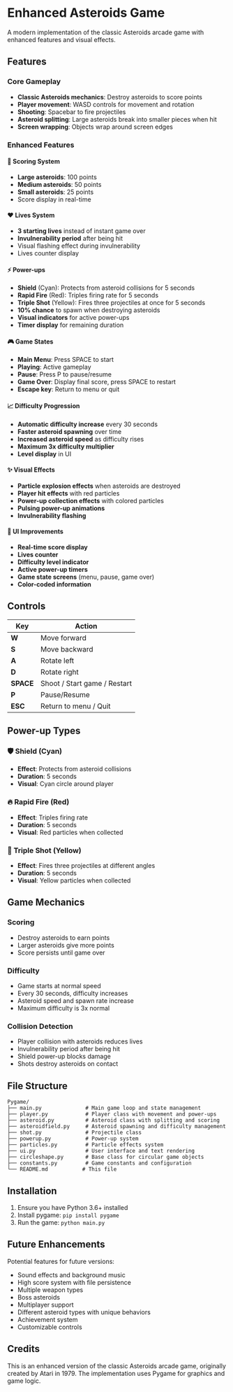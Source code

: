 # Enhanced Asteroids Game

A modern implementation of the classic Asteroids arcade game with enhanced features and visual effects.

## Features

### Core Gameplay
- **Classic Asteroids mechanics**: Destroy asteroids to score points
- **Player movement**: WASD controls for movement and rotation
- **Shooting**: Spacebar to fire projectiles
- **Asteroid splitting**: Large asteroids break into smaller pieces when hit
- **Screen wrapping**: Objects wrap around screen edges

### Enhanced Features

#### 🎯 Scoring System
- **Large asteroids**: 100 points
- **Medium asteroids**: 50 points  
- **Small asteroids**: 25 points
- Score display in real-time

#### ❤️ Lives System
- **3 starting lives** instead of instant game over
- **Invulnerability period** after being hit
- Visual flashing effect during invulnerability
- Lives counter display

#### ⚡ Power-ups
- **Shield** (Cyan): Protects from asteroid collisions for 5 seconds
- **Rapid Fire** (Red): Triples firing rate for 5 seconds
- **Triple Shot** (Yellow): Fires three projectiles at once for 5 seconds
- **10% chance** to spawn when destroying asteroids
- **Visual indicators** for active power-ups
- **Timer display** for remaining duration

#### 🎮 Game States
- **Main Menu**: Press SPACE to start
- **Playing**: Active gameplay
- **Pause**: Press P to pause/resume
- **Game Over**: Display final score, press SPACE to restart
- **Escape key**: Return to menu or quit

#### 📈 Difficulty Progression
- **Automatic difficulty increase** every 30 seconds
- **Faster asteroid spawning** over time
- **Increased asteroid speed** as difficulty rises
- **Maximum 3x difficulty multiplier**
- **Level display** in UI

#### ✨ Visual Effects
- **Particle explosion effects** when asteroids are destroyed
- **Player hit effects** with red particles
- **Power-up collection effects** with colored particles
- **Pulsing power-up animations**
- **Invulnerability flashing**

#### 🎨 UI Improvements
- **Real-time score display**
- **Lives counter**
- **Difficulty level indicator**
- **Active power-up timers**
- **Game state screens** (menu, pause, game over)
- **Color-coded information**

## Controls

| Key | Action |
|-----|--------|
| **W** | Move forward |
| **S** | Move backward |
| **A** | Rotate left |
| **D** | Rotate right |
| **SPACE** | Shoot / Start game / Restart |
| **P** | Pause/Resume |
| **ESC** | Return to menu / Quit |

## Power-up Types

### 🛡️ Shield (Cyan)
- **Effect**: Protects from asteroid collisions
- **Duration**: 5 seconds
- **Visual**: Cyan circle around player

### 🔥 Rapid Fire (Red)
- **Effect**: Triples firing rate
- **Duration**: 5 seconds
- **Visual**: Red particles when collected

### 🎯 Triple Shot (Yellow)
- **Effect**: Fires three projectiles at different angles
- **Duration**: 5 seconds
- **Visual**: Yellow particles when collected

## Game Mechanics

### Scoring
- Destroy asteroids to earn points
- Larger asteroids give more points
- Score persists until game over

### Difficulty
- Game starts at normal speed
- Every 30 seconds, difficulty increases
- Asteroid speed and spawn rate increase
- Maximum difficulty is 3x normal

### Collision Detection
- Player collision with asteroids reduces lives
- Invulnerability period after being hit
- Shield power-up blocks damage
- Shots destroy asteroids on contact

## File Structure

```
Pygame/
├── main.py              # Main game loop and state management
├── player.py            # Player class with movement and power-ups
├── asteroid.py          # Asteroid class with splitting and scoring
├── asteroidfield.py     # Asteroid spawning and difficulty management
├── shot.py              # Projectile class
├── powerup.py           # Power-up system
├── particles.py         # Particle effects system
├── ui.py                # User interface and text rendering
├── circleshape.py       # Base class for circular game objects
├── constants.py         # Game constants and configuration
└── README.md           # This file
```

## Installation

1. Ensure you have Python 3.6+ installed
2. Install pygame: `pip install pygame`
3. Run the game: `python main.py`

## Future Enhancements

Potential features for future versions:
- Sound effects and background music
- High score system with file persistence
- Multiple weapon types
- Boss asteroids
- Multiplayer support
- Different asteroid types with unique behaviors
- Achievement system
- Customizable controls

## Credits

This is an enhanced version of the classic Asteroids arcade game, originally created by Atari in 1979. The implementation uses Pygame for graphics and game logic. 